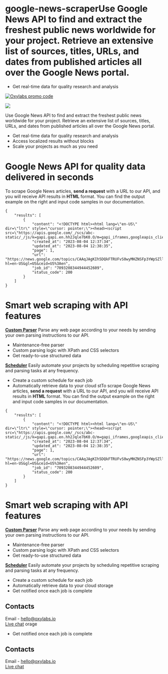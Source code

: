 # google-news-scraperUse Google News API to find and extract the freshest public news worldwide for your project. Retrieve an extensive list of sources, titles, URLs, and dates from published articles all over the Google News portal.

- Get real-time data for quality research and analysis

[![Oxylabs promo code](https://user-images.githubusercontent.com/129506779/250792357-8289e25e-9c36-4dc0-a5e2-2706db797bb5.png)](https://oxylabs.go2cloud.org/aff_c?offer_id=7&aff_id=877&url_id=112)

[![](https://dcbadge.vercel.app/api/server/eWsVUJrnG5)](https://discord.gg/GbxmdGhZjq)

Use Google News API to find and extract the freshest public news worldwide for your project. Retrieve an extensive list of sources, titles, URLs, and dates from published articles all over the Google News portal.

- Get real-time data for quality research and analysis
- Access localized results without blocks
- Scale your projects as much as you need


# Google News API for quality data delivered in seconds

To scrape Google News articles, **send a request** with a URL to our API, and you will receive API results in **HTML** format.
You can find the output example on the right and input code samples in our documentation.


```
{
    "results": [
        {
            "content": "<!DOCTYPE html><html lang=\"en-US\" dir=\"ltr\" style=\"cursor: pointer;\"><head><script src=\"https://apis.google.com/_/scs/abc-static/_/js/k=gapi.gapi.en.hh2Jqle7bK0.O/m=gapi_iframes,googleapis_client/rt=j...",
            "created_at": "2023-08-04 12:37:34",
            "updated_at": "2023-08-04 12:38:35",
            "page": 1,
            "url": "https://news.google.com/topics/CAAqJAgKIh5DQkFTRUFvS0wyMHZNSFp3YWpSZlloSUNaVzRvQUFQAQ?hl=en-US&gl=US&ceid=US%3Aen",
            "job_id": "7093208344944452609",
            "status_code": 200
        }
    ]
}
```

# Smart web scraping with API features

**[Custom Parser](https://oxylabs.io/features/custom-parser)**
Parse any web page according to your needs by sending your own parsing instructions to our API.

- Maintenance-free parser
- Custom parsing logic with XPath and CSS selectors
- Get ready-to-use structured data


**[Scheduler](https://oxylabs.io/features/scheduler)**
Easily automate your projects by scheduling repetitive scraping and parsing tasks at any frequency.

- Create a custom schedule for each job
- Automatically retrieve data to your cloud stTo scrape Google News articles, **send a request** with a URL to our API, and you will receive API results in **HTML** format.
You can find the output example on the right and input code samples in our documentation.


```
{
    "results": [
        {
            "content": "<!DOCTYPE html><html lang=\"en-US\" dir=\"ltr\" style=\"cursor: pointer;\"><head><script src=\"https://apis.google.com/_/scs/abc-static/_/js/k=gapi.gapi.en.hh2Jqle7bK0.O/m=gapi_iframes,googleapis_client/rt=j...",
            "created_at": "2023-08-04 12:37:34",
            "updated_at": "2023-08-04 12:38:35",
            "page": 1,
            "url": "https://news.google.com/topics/CAAqJAgKIh5DQkFTRUFvS0wyMHZNSFp3YWpSZlloSUNaVzRvQUFQAQ?hl=en-US&gl=US&ceid=US%3Aen",
            "job_id": "7093208344944452609",
            "status_code": 200
        }
    ]
}
```

# Smart web scraping with API features

**[Custom Parser](https://oxylabs.io/features/custom-parser)**
Parse any web page according to your needs by sending your own parsing instructions to our API.

- Maintenance-free parser
- Custom parsing logic with XPath and CSS selectors
- Get ready-to-use structured data


**[Scheduler](https://oxylabs.io/features/scheduler)**
Easily automate your projects by scheduling repetitive scraping and parsing tasks at any frequency.

- Create a custom schedule for each job
- Automatically retrieve data to your cloud storage
- Get notified once each job is complete


 ## Contacts
Email - hello@oxylabs.io
<br><a href="https://oxylabs.drift.click/oxybot">Live chat</a>
orage
- Get notified once each job is complete


 ## Contacts
Email - hello@oxylabs.io
<br><a href="https://oxylabs.drift.click/oxybot">Live chat</a>
